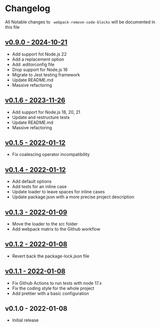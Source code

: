 # Changelog

All Notable changes to ` webpack-remove-code-blocks` will be documented in this file

## [v0.9.0 - 2024-10-21](https://github.com/kudashevs/webpack-remove-code-blocks/compare/v0.1.6...v0.9.0)

- Add support fot Node.js 22
- Add a replacement option
- Add .editorconfig file
- Drop support for Node.js 16
- Migrate to Jest testing framework
- Update README.md
- Massive refactoring

## [v0.1.6 - 2023-11-26](https://github.com/kudashevs/webpack-remove-code-blocks/compare/v0.1.5...v0.1.6)

- Add support for Node.js 18, 20, 21
- Update and restructure tests
- Update README.md
- Massive refactoring

## [v0.1.5 - 2022-01-12](https://github.com/kudashevs/webpack-remove-code-blocks/compare/v0.1.4...v0.1.5)

- Fix coalescing operator incompatibility

## [v0.1.4 - 2022-01-12](https://github.com/kudashevs/webpack-remove-code-blocks/compare/v0.1.3...v0.1.4)

- Add default options
- Add tests for an inline case
- Update loader to leave spaces for inline cases
- Update package.json with a more precise project description

## [v0.1.3 - 2022-01-09](https://github.com/kudashevs/webpack-remove-code-blocks/compare/v0.1.2...v0.1.3)

- Move the loader to the src folder
- Add webpack matrix to the Github workflow

## [v0.1.2 - 2022-01-08](https://github.com/kudashevs/webpack-remove-code-blocks/compare/v0.1.1...v0.1.2)

- Revert back the package-lock.json file

## [v0.1.1 - 2022-01-08](https://github.com/kudashevs/webpack-remove-code-blocks/compare/v0.1.0...v0.1.1)

- Fix Github Actions to run tests with node 17.x
- Fix the coding style for the whole project
- Add prettier with a basic configuration

## v0.1.0 - 2022-01-08

- Initial release
